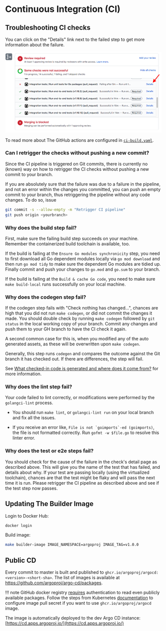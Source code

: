 # Continuous Integration (CI)

## Troubleshooting CI checks

You can click on the "Details" link next to the failed step to get more information about the failure.

![Failed GitHub Action](ci-pipeline-failed.png)

To read more about The GitHub actions are configured in [`ci-build.yaml`](https://github.com/argoproj/argo-cd/blob/master/.github/workflows/ci-build.yaml).

### Can I retrigger the checks without pushing a new commit?

Since the CI pipeline is triggered on Git commits, there is currently no (known) way on how to retrigger the CI checks without pushing a new commit to your branch.

If you are absolutely sure that the failure was due to a failure in the pipeline, and not an error within the changes you committed, you can push an empty commit to your branch, thus retriggering the pipeline without any code changes. To do so, issue

```bash
git commit -s --allow-empty -m "Retrigger CI pipeline"
git push origin <yourbranch>
```

### Why does the build step fail?

First, make sure the failing build step succeeds on your machine. Remember the containerized build toolchain is available, too.

If the build is failing at the `Ensure Go modules synchronicity` step, you need to first download all Go dependent modules locally via `go mod download` and then run `go mod tidy` to make sure the dependent Go modules are tidied up. Finally commit and push your changes to `go.mod` and `go.sum` to your branch.

If the build is failing at the `Build & cache Go code`, you need to make sure `make build-local` runs successfully on your local machine.

### Why does the codegen step fail?

If the codegen step fails with "Check nothing has changed...", chances are high that you did not run `make codegen`, or did not commit the changes it made. You should double check by running `make codegen` followed by `git status` in the local working copy of your branch. Commit any changes and push them to your GH branch to have the CI check it again.

A second common case for this is, when you modified any of the auto generated assets, as these will be overwritten upon `make codegen`.

Generally, this step runs `codegen` and compares the outcome against the Git branch it has checked out. If there are differences, the step will fail.

See [What checked-in code is generated and where does it come from?](faq.md#what-checked-in-code-is-generated-and-how-is-it-generated) for more information.

### Why does the lint step fail?

Your code failed to lint correctly, or modifications were performed by the `golangci-lint` process.

* You should run `make lint`, or `golangci-lint run` on your local branch and fix all the issues.

* If you receive an error like, ```File is not `goimports`-ed (goimports)```, the file is not formatted correctly. Run `gofmt -w $file.go` to resolve this linter error.

### Why does the test or e2e steps fail?

You should check for the cause of the failure in the check's detail page as described above. This will give you the name of the test that has failed, and details about why. If your test are passing locally (using the virtualized toolchain), chances are that the test might be flaky and will pass the next time it is run. Please retrigger the CI pipeline as described above and see if the test step now passes.

## Updating The Builder Image

Login to Docker Hub:

```bash
docker login
```

Build image:

```bash
make builder-image IMAGE_NAMESPACE=argoproj IMAGE_TAG=v1.0.0
```

## Public CD

Every commit to master is built and published to `ghcr.io/argoproj/argocd:<version>-<short-sha>`. The list of images is available at
https://github.com/argoproj/argo-cd/packages.

!!! note
    GitHub docker registry [requires](https://github.community/t5/GitHub-Actions/docker-pull-from-public-GitHub-Package-Registry-fail-with-quot/m-p/32888#M1294) authentication to read
    even publicly available packages. Follow the steps from Kubernetes [documentation](https://kubernetes.io/docs/tasks/configure-pod-container/pull-image-private-registry)
    to configure image pull secret if you want to use `ghcr.io/argoproj/argocd` image.

The image is automatically deployed to the dev Argo CD instance: [https://cd.apps.argoproj.io/](https://cd.apps.argoproj.io/)
